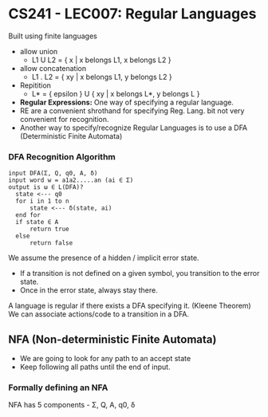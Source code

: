 # CS241 - LEC007: Regular Languages
Built using finite languages
- allow union
  - L1 U L2 = { x | x belongs L1, x belongs L2 }
- allow concatenation
  - L1 . L2 = { xy | x belongs L1, y belongs L2 }
- Repitition
  - L* = { epsilon } U { xy | x belongs L*, y belongs L }
- **Regular Expressions:** One way of specifying a regular language.
- RE are a convenient shrothand for specifying Reg. Lang. bit not very convenient for recognition.
- Another way to specify/recognize Regular Languages is to use a DFA (Deterministic Finite Automata)

### DFA Recognition Algorithm
```
input DFA(Σ, Q, q0, A, δ)
input word w = a1a2.....an (ai ∈ Σ)
output is ω ∈ L(DFA)?
  state <--- q0
  for i in 1 to n
      state <--- δ(state, ai)
  end for
  if state ∈ A
      return true
  else
      return false
```
We assume the presence of a hidden / implicit error state.
- If a transition is not defined on a given symbol, you transition to the error state.
- Once in the error state, always stay there.

A language is regular if there exists a DFA specifying it. (Kleene Theorem)
We can associate actions/code to a transition in a DFA.

## NFA (Non-deterministic Finite Automata)
- We are going to look for any path to an accept state
- Keep following all paths until the end of input.

### Formally defining an NFA
NFA has 5 components - Σ, Q, A, q0, δ
<!--stackedit_data:
eyJoaXN0b3J5IjpbLTkxNzYwMTcyNywtMTExNjU1MTQ5NiwtMT
M5NDczNTExLC0xODcxMTYzNzM2LDEyODM0MjU5ODEsLTIwNDA3
NzU1NCwtMTgwMTkzOTc1N119
-->